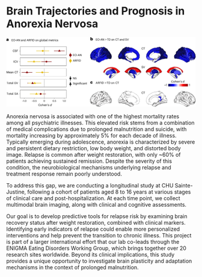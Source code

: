 # Brain Trajectories and Prognosis in Anorexia Nervosa

![Anorexia](_static/images/anorexia.webp)

Anorexia nervosa is associated with one of the highest mortality rates among all psychiatric illnesses. This elevated risk stems from a combination of medical complications due to prolonged malnutrition and suicide, with mortality increasing by approximately 5% for each decade of illness. Typically emerging during adolescence, anorexia is characterized by severe and persistent dietary restriction, low body weight, and distorted body image. Relapse is common after weight restoration, with only ~60% of patients achieving sustained remission. Despite the severity of this condition, the neurobiological mechanisms underlying relapse and treatment response remain poorly understood.  

To address this gap, we are conducting a longitudinal study at CHU Sainte-Justine, following a cohort of patients aged 8 to 16 years at various stages of clinical care and post-hospitalization. At each time point, we collect multimodal brain imaging, along with clinical and cognitive assessments.  

Our goal is to develop predictive tools for relapse risk by examining brain recovery status after weight restoration, combined with clinical markers. Identifying early indicators of relapse could enable more personalized interventions and help prevent the transition to chronic illness. This project is part of a larger international effort that our lab co-leads through the ENIGMA Eating Disorders Working Group, which brings together over 20 research sites worldwide. Beyond its clinical implications, this study provides a unique opportunity to investigate brain plasticity and adaptation mechanisms in the context of prolonged malnutrition.

